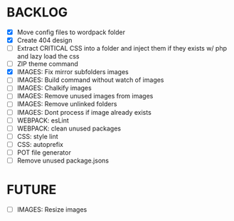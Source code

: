 
# BACKLOG

- [x] Move config files to wordpack folder
- [x] Create 404 design
- [ ] Extract CRITICAL CSS into a folder and inject them if they exists w/ php and lazy load the css
- [ ] ZIP theme command
- [x] IMAGES: Fix mirror subfolders images
- [ ] IMAGES: Build command without watch of images
- [ ] IMAGES: Chalkify images
- [ ] IMAGES: Remove unused images from images
- [ ] IMAGES: Remove unlinked folders
- [ ] IMAGES: Dont process if image already exists
- [ ] WEBPACK: esLint
- [ ] WEBPACK: clean unused packages
- [ ] CSS: style lint
- [ ] CSS: autoprefix
- [ ] POT file generator
- [ ] Remove unused package.jsons

# FUTURE
- [ ] IMAGES: Resize images